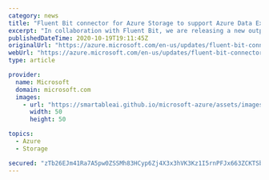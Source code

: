 ```yaml
---
category: news
title: "Fluent Bit connector for Azure Storage to support Azure Data Explorer streaming  "
excerpt: "In collaboration with Fluent Bit, we are releasing a new output plugin for Azure Blob Storage. The connector can output both block blobs and append blobs to an Azure storage account. "
publishedDateTime: 2020-10-19T19:11:45Z
originalUrl: "https://azure.microsoft.com/en-us/updates/fluent-bit-connector-for-azure-storage-to-support-azure-data-explorer/"
webUrl: "https://azure.microsoft.com/en-us/updates/fluent-bit-connector-for-azure-storage-to-support-azure-data-explorer/"
type: article

provider:
  name: Microsoft
  domain: microsoft.com
  images:
    - url: "https://smartableai.github.io/microsoft-azure/assets/images/organizations/microsoft.com-50x50.jpg"
      width: 50
      height: 50

topics:
  - Azure
  - Storage

secured: "zTb26EJm41Ra7A5pw0ZSSMh83HCyp6Zj4X3x3hVK3Kz1I5rnPFJx663ZCKTSbcDHrcoirl/VqJeYN7p2D9/KxXAcPpmHq5Jg/10qrZzl3o6cPR0Ys6Fz5p61kuwrVKTiAUUCNCpd2HUcUru4qVH+HMp8YGglUxqI3eCcJiRk1W00eykaL4rcWCmgmbxeH/F/Nt+/2F2DR5r8edIyFFIXooUujrzHFIUx+T1/XOIKnbVEowca0FZ3bvOemRHKmxnSVCfOT7bSG347fu5kh38GDANBkRoW+uews/u4s71xirHGezFEx6bzckaibVnKenQvtJna8RkGbuOxwCbZY21jw7mjFxEVBw4QjpFFOUV202g=;3S98lxxvoBCxo/Y1ODOLfA=="
---
```


